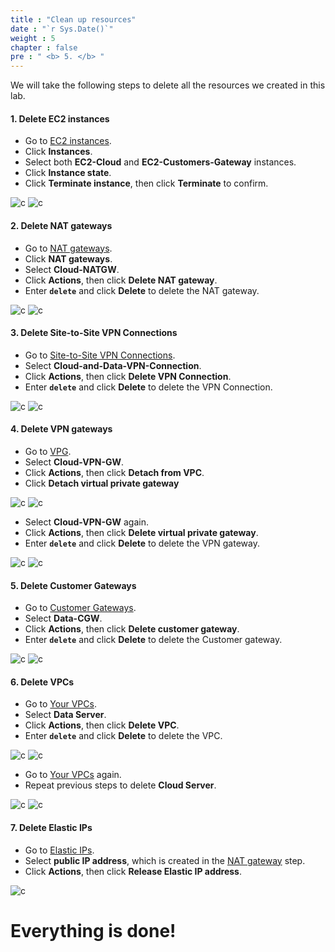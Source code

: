 ```yaml
---
title : "Clean up resources"
date : "`r Sys.Date()`"
weight : 5
chapter : false
pre : " <b> 5. </b> "
---
```


We will take the following steps to delete all the resources we created in this lab.
 



#### 1. Delete EC2 instances

   + Go to [EC2 instances](https://console.aws.amazon.com/ec2/home#Instances:).
   + Click **Instances**.
   + Select both **EC2-Cloud** and **EC2-Customers-Gateway** instances.
   + Click **Instance state**.
   + Click **Terminate instance**, then click **Terminate** to confirm.

![c](/aws-fcj/ws1/images/5.cleanup/c-01.png)
![c](/aws-fcj/ws1/images/5.cleanup/c-02.png)





#### 2. Delete NAT gateways

   + Go to [NAT gateways](https://console.aws.amazon.com/vpcconsole/home#NatGateways:).
   + Click **NAT gateways**.
   + Select **Cloud-NATGW**.
   + Click **Actions**, then click **Delete NAT gateway**.
   + Enter **`delete`** and click **Delete** to delete the NAT gateway.

![c](/aws-fcj/ws1/images/5.cleanup/c-03.png)
![c](/aws-fcj/ws1/images/5.cleanup/c-04.png)






#### 3. Delete Site-to-Site VPN Connections

   + Go to [Site-to-Site VPN Connections](https://console.aws.amazon.com/vpcconsole/home#VpnConnections:).
   + Select **Cloud-and-Data-VPN-Connection**.
   + Click **Actions**, then click **Delete VPN Connection**.
   + Enter **`delete`** and click **Delete** to delete the VPN Connection.

![c](/aws-fcj/ws1/images/5.cleanup/c-05.png)
![c](/aws-fcj/ws1/images/5.cleanup/c-06.png)






#### 4. Delete VPN gateways

   + Go to [VPG](https://console.aws.amazon.com/vpcconsole/home#VpnGateways:).
   + Select **Cloud-VPN-GW**.
   + Click **Actions**, then click **Detach from VPC**.
   + Click **Detach virtual private gateway**

![c](/aws-fcj/ws1/images/5.cleanup/c-10.png)
![c](/aws-fcj/ws1/images/5.cleanup/c-11.png)

   + Select **Cloud-VPN-GW** again.
   + Click **Actions**, then click **Delete virtual private gateway**.
   + Enter **`delete`** and click **Delete** to delete the VPN gateway.

![c](/aws-fcj/ws1/images/5.cleanup/c-12.png)
![c](/aws-fcj/ws1/images/5.cleanup/c-13.png)





#### 5. Delete Customer Gateways

   + Go to [Customer Gateways](https://console.aws.amazon.com/vpcconsole/home#CustomerGateways:).
   + Select **Data-CGW**.
   + Click **Actions**, then click **Delete customer gateway**.
   + Enter **`delete`** and click **Delete** to delete the Customer gateway.

![c](/aws-fcj/ws1/images/5.cleanup/c-16.png)
![c](/aws-fcj/ws1/images/5.cleanup/c-17.png)






#### 6. Delete VPCs

   + Go to [Your VPCs](https://console.aws.amazon.com/vpcconsole/home#vpcs:).
   + Select **Data Server**.
   + Click **Actions**, then click **Delete VPC**.
   + Enter **`delete`** and click **Delete** to delete the VPC.

![c](/aws-fcj/ws1/images/5.cleanup/c-07.png)
![c](/aws-fcj/ws1/images/5.cleanup/c-08.png)

   + Go to [Your VPCs](https://console.aws.amazon.com/vpcconsole/home#vpcs:) again.
   + Repeat previous steps to delete **Cloud Server**.

![c](/aws-fcj/ws1/images/5.cleanup/c-09.png)
![c](/aws-fcj/ws1/images/5.cleanup/c-14.png)






#### 7. Delete Elastic IPs

   + Go to [Elastic IPs](https://console.aws.amazon.com/vpcconsole/home#Addresses:).
   + Select **public IP address**, which is created in the [NAT gateway](/2-cloudserver/2.5-createnatgw/) step.
   + Click **Actions**, then click **Release Elastic IP address**.

![c](/aws-fcj/ws1/images/5.cleanup/c-15.png)


# Everything is done!

